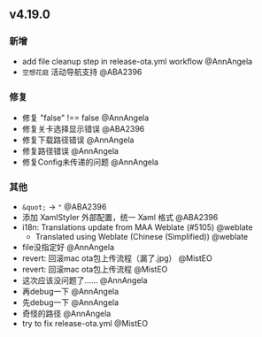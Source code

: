 ## v4.19.0

### 新增

- add file cleanup step in release-ota.yml workflow @AnnAngela
- `空想花庭` 活动导航支持 @ABA2396

### 修复

- 修复 "false" !== false @AnnAngela
- 修复关卡选择显示错误 @ABA2396
- 修复下载路径错误 @AnnAngela
- 修复路径错误 @AnnAngela
- 修复Config未传递的问题 @AnnAngela

### 其他

- `&quot;` -> `"` @ABA2396
- 添加 XamlStyler 外部配置，统一 Xaml 格式 @ABA2396
- i18n: Translations update from MAA Weblate (#5105) @weblate
   - Translated using Weblate (Chinese (Simplified)) @weblate
- file没指定好 @AnnAngela
- revert: 回滚mac ota包上传流程（漏了.jpg） @MistEO
- revert: 回滚mac ota包上传流程 @MistEO
- 这次应该没问题了…… @AnnAngela
- 再debug一下 @AnnAngela
- 先debug一下 @AnnAngela
- 奇怪的路径 @AnnAngela
- try to fix release-ota.yml @MistEO
